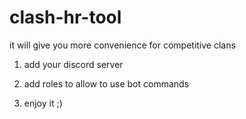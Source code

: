 # clash-hr-tool
it will give you more convenience for competitive clans

1. add your discord server 

2. add roles to allow to use bot commands 

3. enjoy it ;) 
